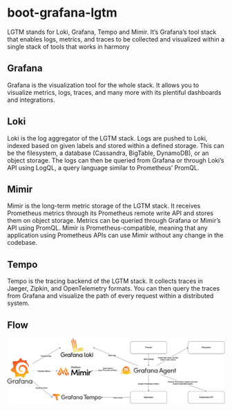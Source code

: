 # boot-grafana-lgtm

LGTM stands for Loki, Grafana, Tempo and Mimir. It’s Grafana’s tool stack that enables logs, metrics, and traces to be collected and visualized within a single stack of tools that works in harmony

## Grafana

Grafana is the visualization tool for the whole stack. It allows you to visualize metrics, logs, traces, and many more with its plentiful dashboards and integrations.

## Loki

Loki is the log aggregator of the LGTM stack. Logs are pushed to Loki, indexed based on given labels and stored within a defined storage. This can be the filesystem, a database (Cassandra, BigTable, DynamoDB), or an object storage. The logs can then be queried from Grafana or through Loki’s API using LogQL, a query language similar to Prometheus’ PromQL.

## Mimir

 Mimir is the long-term metric storage of the LGTM stack. It receives Prometheus metrics through its Prometheus remote write API and stores them on object storage. Metrics can be queried through Grafana or Mimir’s API using PromQL. Mimir is Prometheus-compatible, meaning that any application using Prometheus APIs can use Mimir without any change in the codebase.

## Tempo

Tempo is the tracing backend of the LGTM stack. It collects traces in Jaeger, Zipkin, and OpenTelemetry formats. You can then query the traces from Grafana and visualize the path of every request within a distributed system.

## Flow

![img.png](img.png)
